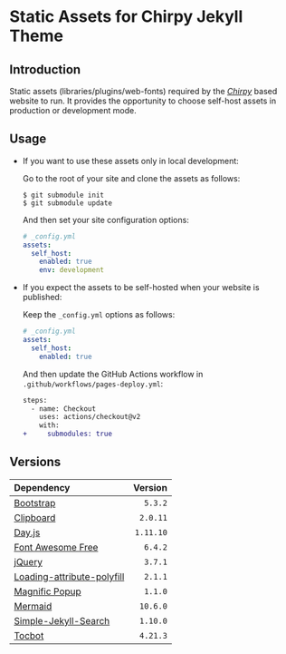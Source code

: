 
# Static Assets for Chirpy Jekyll Theme

## Introduction

Static assets (libraries/plugins/web-fonts) required by the [_Chirpy_][chirpy] based website to run. It provides the opportunity to choose self-host assets in production or development mode.

## Usage

- If you want to use these assets only in local development:

  Go to the root of your site and clone the assets as follows:

  ```console
  $ git submodule init
  $ git submodule update
  ```

  And then set your site configuration options:

  ```yml
  # _config.yml
  assets:
    self_host:
      enabled: true
      env: development
  ```

- If you expect the assets to be self-hosted when your website is published:

  Keep the `_config.yml` options as follows:

  ```yml
  # _config.yml
  assets:
    self_host:
      enabled: true
  ```

  And then update the GitHub Actions workflow in `.github/workflows/pages-deploy.yml`:

  ```diff
  steps:
    - name: Checkout
      uses: actions/checkout@v2
      with:
  +     submodules: true
  ```

## Versions

| Dependency                                               |   Version |
| :------------------------------------------------------- | --------: |
| [Bootstrap][bootstrap]                                   |   `5.3.2` |
| [Clipboard][clipboard]                                   |  `2.0.11` |
| [Day.js][dayjs]                                          | `1.11.10` |
| [Font Awesome Free][fontawesome]                         |   `6.4.2` |
| [jQuery][jquery]                                         |   `3.7.1` |
| [Loading-attribute-polyfill][loading-attribute-polyfill] |   `2.1.1` |
| [Magnific Popup][magnific-popup]                         |   `1.1.0` |
| [Mermaid][mermaid]                                       |  `10.6.0` |
| [Simple-Jekyll-Search][simple-jekyll-search]             |  `1.10.0` |
| [Tocbot][tocbot]                                         |  `4.21.3` |

[chirpy]: https://github.com/cotes2020/jekyll-theme-chirpy

<!-- deps -->

[bootstrap]: https://www.jsdelivr.com/package/npm/bootstrap
[clipboard]: https://www.jsdelivr.com/package/npm/clipboard
[dayjs]: https://www.jsdelivr.com/package/npm/dayjs
[fontawesome]: https://fontawesome.com/download
[jquery]: https://www.jsdelivr.com/package/npm/jquery
[loading-attribute-polyfill]: https://www.jsdelivr.com/package/npm/loading-attribute-polyfill
[magnific-popup]: https://www.jsdelivr.com/package/npm/magnific-popup
[mermaid]: https://www.jsdelivr.com/package/npm/mermaid
[simple-jekyll-search]: https://www.jsdelivr.com/package/npm/simple-jekyll-search
[tocbot]: https://www.jsdelivr.com/package/npm/tocbot
